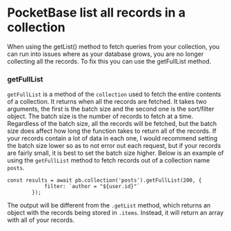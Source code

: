 # PocketBase list all records in a collection
When using the getList() method to fetch queries from your collection, you can run into issues where as your database grows, you are no longer collecting all the records. To fix this you can use the getFullList method.

### getFullList 
`getFullList` is a method of the `collection` used to fetch the entire contents of a collection. It returns when all the records are fetched. It takes two arguments, the first is the batch size and the second one is the sort/filter object. The batch size is the number of records to fetch at a time. Regardless of the batch size, all the records will be fetched, but the batch size does affect how long the function takes to return all of the records. If your records contain a lot of data in each one, I would recommend setting the batch size lower so as to not error out each request, but if your records are fairly small, it is best to set the batch size higher. Below is an example of using the `getFullList` method to fetch records out of a collection name `posts`.
```
const results = await pb.collection('posts').getFullList(200, {
			filter: `author = "${user.id}"`
		});
```
The output will be different from the `.getList` method, which returns an object with the records being stored in `.items`. Instead, it will return an array with all of your records.